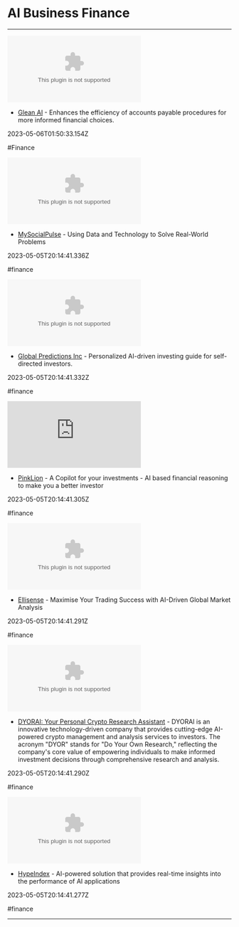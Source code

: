 # AI  Business  Finance

---

![](https://rdl.ink/render/https%3A%2F%2Fglean.ai)

- [Glean AI](https://glean.ai) - Enhances the efficiency of accounts payable procedures for more informed financial choices.

2023-05-06T01:50:33.154Z

#Finance

![](https://rdl.ink/render/https%3A%2F%2Fwww.mysocialpulse.com)

- [MySocialPulse](https://www.mysocialpulse.com) - Using Data and Technology to Solve Real-World Problems

2023-05-05T20:14:41.336Z

#finance

![](https://rdl.ink/render/https%3A%2F%2Fwww.globalpredictions.com)

- [Global Predictions Inc](https://www.globalpredictions.com) - Personalized AI-driven investing guide for self-directed investors.

2023-05-05T20:14:41.332Z

#finance

![](https://rdl.ink/render/https%3A%2F%2Fpinklion.xyz)

- [PinkLion](https://pinklion.xyz) - A Copilot for your investments - AI based financial reasoning to make you a better investor

2023-05-05T20:14:41.305Z

#finance

![](https://rdl.ink/render/https%3A%2F%2Fellisense.com)

- [Ellisense](https://ellisense.com) - Maximise Your Trading Success with AI-Driven Global Market Analysis

2023-05-05T20:14:41.291Z

#finance

![](https://rdl.ink/render/https%3A%2F%2Fdyorai.com)

- [DYORAI: Your Personal Crypto Research Assistant](https://dyorai.com) - DYORAI is an innovative technology-driven company that provides cutting-edge AI-powered crypto management and analysis services to investors. The acronym "DYOR" stands for "Do Your Own Research," reflecting the company's core value of empowering individuals to make informed investment decisions through comprehensive research and analysis.

2023-05-05T20:14:41.290Z

#finance

![](https://rdl.ink/render/https%3A%2F%2Fapp.hypeindex.com)

- [HypeIndex](https://app.hypeindex.com) - AI-powered solution that provides real-time insights into the performance of AI applications

2023-05-05T20:14:41.277Z

#finance

---

